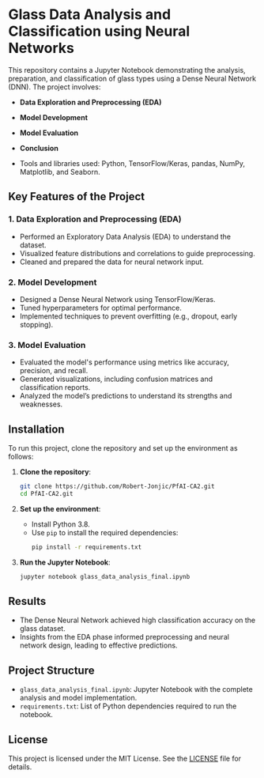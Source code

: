 # Glass Data Analysis and Classification using Neural Networks

This repository contains a Jupyter Notebook demonstrating the analysis, preparation, and classification of glass types using a Dense Neural Network (DNN). The project involves:

- **Data Exploration and Preprocessing (EDA)**
- **Model Development**
- **Model Evaluation**
- **Conclusion**

- Tools and libraries used: Python, TensorFlow/Keras, pandas, NumPy, Matplotlib, and Seaborn.

## Key Features of the Project

### 1. Data Exploration and Preprocessing (EDA)
- Performed an Exploratory Data Analysis (EDA) to understand the dataset.
- Visualized feature distributions and correlations to guide preprocessing.
- Cleaned and prepared the data for neural network input.

### 2. Model Development
- Designed a Dense Neural Network using TensorFlow/Keras.
- Tuned hyperparameters for optimal performance.
- Implemented techniques to prevent overfitting (e.g., dropout, early stopping).

### 3. Model Evaluation
- Evaluated the model's performance using metrics like accuracy, precision, and recall.
- Generated visualizations, including confusion matrices and classification reports.
- Analyzed the model’s predictions to understand its strengths and weaknesses.

## Installation

To run this project, clone the repository and set up the environment as follows:

1. **Clone the repository**:
   ```bash
   git clone https://github.com/Robert-Jonjic/PfAI-CA2.git
   cd PfAI-CA2.git
   ```

2. **Set up the environment**:
   - Install Python 3.8.
   - Use `pip` to install the required dependencies:
     ```bash
     pip install -r requirements.txt
     ```

3. **Run the Jupyter Notebook**:
   ```bash
   jupyter notebook glass_data_analysis_final.ipynb
   ```

## Results

- The Dense Neural Network achieved high classification accuracy on the glass dataset.
- Insights from the EDA phase informed preprocessing and neural network design, leading to effective predictions.

## Project Structure

- `glass_data_analysis_final.ipynb`: Jupyter Notebook with the complete analysis and model implementation.
- `requirements.txt`: List of Python dependencies required to run the notebook.

## License

This project is licensed under the MIT License. See the [LICENSE](LICENSE) file for details.